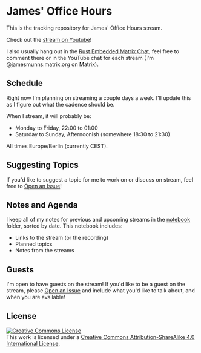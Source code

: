 # James' Office Hours

This is the tracking repository for James' Office Hours stream.

Check out the [stream on Youtube](https://www.youtube.com/channel/UCb48C4qqcXQpRugPbdwigZQ)!

I also usually hang out in the [Rust Embedded Matrix Chat](https://matrix.to/#/#rust-embedded:matrix.org), feel free to comment there or in the YouTube chat for each stream (I'm @jamesmunns:matrix.org on Matrix).

## Schedule

Right now I'm planning on streaming a couple days a week. I'll update this as I figure out what the cadence should be.

When I stream, it will probably be:

* Monday to Friday, 22:00 to 01:00
* Saturday to Sunday, Afternoonish (somewhere 18:30 to 21:30)

All times Europe/Berlin (currently CEST).

## Suggesting Topics

If you'd like to suggest a topic for me to work on or discuss on stream, feel free to [Open an Issue](https://github.com/jamesmunns/office-hours/issues/new)!

## Notes and Agenda

I keep all of my notes for previous and upcoming streams in the [notebook](./notebook/) folder, sorted by date. This notebook includes:

* Links to the stream (or the recording)
* Planned topics
* Notes from the streams

## Guests

I'm open to have guests on the stream! If you'd like to be a guest on the stream, please [Open an Issue](https://github.com/jamesmunns/office-hours/issues/new) and include what you'd like to talk about, and when you are available!

## License

<a rel="license" href="http://creativecommons.org/licenses/by-sa/4.0/"><img alt="Creative Commons License" style="border-width:0" src="https://i.creativecommons.org/l/by-sa/4.0/88x31.png" /></a><br />This work is licensed under a <a rel="license" href="http://creativecommons.org/licenses/by-sa/4.0/">Creative Commons Attribution-ShareAlike 4.0 International License</a>.
